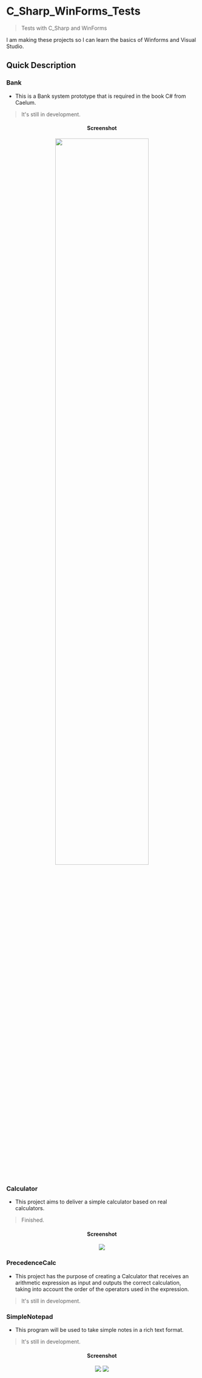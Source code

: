 # C_Sharp_WinForms_Tests
> Tests with C_Sharp and WinForms

I am making these projects so I can learn the basics of Winforms and Visual Studio.

## Quick Description

### Bank
* This is a Bank system prototype that is required in the book C# from Caelum.
> It's still in development.

<div align="center">
  <h4>Screenshot</h4>
  <img src="https://i.postimg.cc/fkn9KgRq/bank1.png" width="70%" </img> 
</div>

### Calculator
* This project aims to deliver a simple calculator based on real calculators.
> Finished.

<div align="center">
  <h4>Screenshot</h4>
  <img src="https://i.postimg.cc/cJ5N5sqL/calculator1.png" </img> 
</div>

### PrecedenceCalc
* This project has the purpose of creating a Calculator that receives an arithmetic expression as input and outputs the correct calculation, taking into account the order of the operators used in the expression.
> It's still in development.

### SimpleNotepad
* This program will be used to take simple notes in a rich text format.
> It's still in development.

<div align="center">
  <h4>Screenshot</h4>
  <img src="https://i.postimg.cc/fWHqK7Zz/simple-Notepad1.png" </img> 
  <img src="https://i.postimg.cc/PrP3FLrm/simple-Notepad2.png" </img> 
</div>
